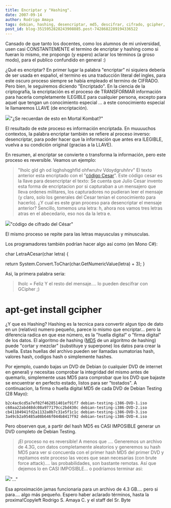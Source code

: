 ```yaml
---
title: Encriptar y "Hashing".
date: 2007-09-14
author: Rodrigo Amaya
tags: debian, hashing, desencriptar, md5, descifrar, cifrado, gcipher, encriptar
post_id: blog-3515952828243908885.post-7428682289194336522
---
```


Cansado de que tanto los docentes, como los alumnos de
      mi universidad, usen casi CONSTANTEMENTE el termino de encriptar y hashing como si fueran lo
      mismo, me propongo (y espero) aclarar los términos (a groso modo), para el publico confundido
      en general :)

¿Qué es encriptar?
En primer lugar la palabra "encriptar" ni
      siquiera debería de ser usada en español, el termino es una traducción literal del ingles,
      para este oscuro proceso siempre se había empleado el termino de CIFRADO. Pero bien, le seguiremos diciendo
      "Encriptado".
En la ciencia de la criptografía, la encriptación es el
      proceso de TRANSFORMAR información para hacerla completamente ILEGIBLE para cualquier persona,
      excepto para aquel que tengan un conocimiento especial ... a este conocimiento especial le
      llamaremos LLAVE (de encriptación).

[![](http://bp2.blogger.com/_ayvorITawE4/Ruqm6Gy6MpI/AAAAAAAAAcc/tS_6OU2Zbbw/s320/mortal.png)](http://bp2.blogger.com/_ayvorITawE4/Ruqm6Gy6MpI/AAAAAAAAAcc/tS_6OU2Zbbw/s1600-h/mortal.png)"¿Se recuerdan de esto en
      Mortal Kombat?"

El resultado de este proceso
      es información encriptada. En muuuuchos contextos, la palabra encriptar también se refiere al
      proceso inverso: desencriptar, para poder hacer que la información que antes era ILEGIBLE,
      vuelva a su condición original (gracias a la LLAVE).

En resumen, al
      encriptar se convierte o transforma la información, pero este proceso es reversible.
Veamos un ejemplo:

> "Iholc gld gh od lqghshqghfld ohfwruhv
> Vdoydgruhñrv"
El texto anterior esta encriptado con el "[código Cesar](http://es.wikipedia.org/wiki/Cifrado_C%C3%A9sar)".
Este código cesar es la llave para desencriptar el texto: Se cuenta que Julio Cesar
      invento esta forma de encriptacion por si capturaban a un mensajero que lleva ordenes
      militares, los capturadores no pudieran leer el mensaje (y claro, solo los generales del Cesar
      tenian el conocimiento para hacerlo).
¿Y cual es este gran proceso para
      desencriptar el mensaje anterior? Sencillo, tomemos una letra: h, ahora nos vamos tres letras
      atras en el abecedario, eso nos da la letra e.

[![](http://bp3.blogger.com/_ayvorITawE4/RuqooWy6MrI/AAAAAAAAAcs/u6NNmtQDDF4/s320/320px-Caesar3.svg.png)](http://bp3.blogger.com/_ayvorITawE4/RuqooWy6MrI/AAAAAAAAAcs/u6NNmtQDDF4/s1600-h/320px-Caesar3.svg.png)"código de cifrado del
      César"

El mismo proceso se repite
      para las letras mayusculas y minusculas.

Los programadores también podrían hacer algo así como (en Mono C#):

char LetraACesar(char
      letra)
{

 return
      System.Convert.ToChar(char.GetNumericValue(letra) + 3);
}

Asi, la
      primera palabra seria:

> Iholc
> = Feliz
Y el resto del mensaje.... lo pueden descifrar con GCipher ;)
# apt-get install gcipher

¿Y que es Hashing?
Hashing es la tecnica para convertir algun tipo de dato en un (relativo) numero pequeño,
      parece lo mismo que encriptar... pero la diferencia radica en que ese número, es la "huella
      digital" o "firma digital" de los datos.
El algoritmo de hashing ([MD5](http://es.wikipedia.org/wiki/MD5) de un algoritmo de hashing) puede
      "cortar y mezclar" (substituye y superpone) los datos para crear la huella. Estas huellas del
      archivo pueden ser llamadas sumatorias
      hash, valores hash, codigos hash o simplemente hashes.

Por ejemplo, cuando
      bajas un DVD de Debian (o cualquier DVD de internet en general) y necesitas comprobar
la integridad del mismo antes de quemarlo, simplemente usas MD5 para comprobar que los
      DVD que bajaste se encuentrar en perfecto estado, listos para ser "tostados".
A
      continuacion, la firma o huella digital MD5 de cada DVD de Debian Testing (28 Mayo):

```
b2c4ac6cd5a7ef02f462851401ef91f7 debian-testing-i386-DVD-1.iso
c60aa22abd48dc08a977179cc2bd430c debian-testing-i386-DVD-2.iso
cb41104941fd2a1132a0b7c31e5f1c1c debian-testing-i386-DVD-3.iso
3a49cb2a95485a08b646f044b8417f92 debian-testing-i386-DVD-4.iso
```
Pero observen
      que, a partir del hash MD5 es CASI IMPOSIBLE generar un DVD completo de Debian Testing.

> ¡El proceso no es
> reversible!
A menos que ....
Generemos
      un archivo de 4.3G, con datos completamente aleatorios y generemos su hash MD5 para ver si
      concuerda con el primer hash MD5 del primer DVD y repitamos este proceso las veces que sean
      necesarias (con brute force attack).... las probabilidades, son bastante remotas. Así que
      dejemos lo en CASI IMPOSIBLE... o podríamos terminar asi:

[![](http://bp3.blogger.com/_ayvorITawE4/Ruqm_Wy6MqI/AAAAAAAAAck/SjnoEtN5rME/s320/death.png)](http://bp3.blogger.com/_ayvorITawE4/Ruqm_Wy6MqI/AAAAAAAAAck/SjnoEtN5rME/s1600-h/death.png)"..."

Esa
      aproximación jamas funcionaria para un archivo de 4.3 GB.... pero si para.... algo más
      pequeño. Espero haber aclarado términos, hasta la proxima!Copyleft Rodrigo S. Amaya C. y el staff del Sr.
      Byte